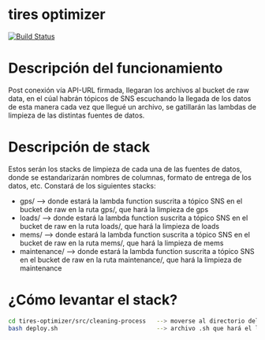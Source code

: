 # tires optimizer
[![Build Status](https://travis-ci.org/joemccann/dillinger.svg?branch=master)](https://travis-ci.org/joemccann/dillinger)

# Descripción del funcionamiento

Post conexión vía API-URL firmada, llegaran los archivos al bucket de raw data, en el cúal habrán tópicos de SNS escuchando la llegada de los datos
de esta manera cada vez que llegué un archivo, se gatillarán las lambdas de limpieza de las distintas fuentes de datos.

# Descripción de stack

Estos serán los stacks de limpieza de cada una de las fuentes de datos, donde se estandarizarán nombres de columnas, formato de entrega de los datos, etc.
Constará de los siguientes stacks:
- gps/           --> donde estará la lambda function suscrita a tópico SNS en el bucket de raw en la ruta gps/, que hará la limpieza de gps
- loads/         --> donde estará la lambda function suscrita a tópico SNS en el bucket de raw en la ruta loads/, que hará la limpieza de loads
- mems/          --> donde estará la lambda function suscrita a tópico SNS en el bucket de raw en la ruta mems/, que hará la limpieza de mems
- maintenance/   --> donde estará la lambda function suscrita a tópico SNS en el bucket de raw en la ruta maintenance/, que hará la limpieza de maintenance

# ¿Cómo levantar el stack?

```sh
cd tires-optimizer/src/cleaning-process   --> moverse al directorio del template
bash deploy.sh                            --> archivo .sh que hará el levantamiento de los recursos en el la cuenta especificada vía aws-cli (command line interface), para hacer                                                 esto se necesita una terminal unix o un emulador de consola para windows

````

